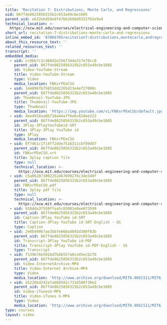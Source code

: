 ```yaml
---
title: 'Recitation 7: Distributions, Monte Carlo, and Regressions'
uid: 867fde8625856315b2c653a49cbe1605
parent_uid: e632ebd50e8f47bb2666d9152f62e9e4
technical_location: >-
  https://ocw.mit.edu/courses/electrical-engineering-and-computer-science/6-00sc-introduction-to-computer-science-and-programming-spring-2011/unit-2/lecture-17-curve-fitting/recitation-7-distributions-monte-carlo-and-regressions
short_url: recitation-7-distributions-monte-carlo-and-regressions
inline_embed_id: '87066705recitation7:distributions,montecarlo,andregressions30785540'
about_this_resource_text: ''
related_resources_text: ''
transcript: ''
embedded_media:
  - uid: cc9bb7c3c488d2e356f344e317e78cc0
    parent_uid: 867fde8625856315b2c653a49cbe1605
    id: Video-YouTube-Stream
    title: Video-YouTube-Stream
    type: Video
    media_location: FBKxrPEeCSU
  - uid: 144896fb75855dd2265d23e4ef27000c
    parent_uid: 867fde8625856315b2c653a49cbe1605
    id: Thumbnail-YouTube-JPG
    title: Thumbnail-YouTube-JPG
    type: Thumbnail
    media_location: 'https://img.youtube.com/vi/FBKxrPEeCSU/default.jpg'
  - uid: dee4918aa6b718a44a7f6e6c624ee222
    parent_uid: 867fde8625856315b2c653a49cbe1605
    id: 3Play-3PlayYouTubeid-SRT
    title: 3Play-3Play YouTube id
    type: 3Play
    media_location: FBKxrPEeCSU
  - uid: 0f7461c1f14ff2dde7516311cbf99d87
    parent_uid: 867fde8625856315b2c653a49cbe1605
    id: FBKxrPEeCSU.srt
    title: 3play caption file
    type: null
    technical_location: >-
      https://ocw.mit.edu/courses/electrical-engineering-and-computer-science/6-00sc-introduction-to-computer-science-and-programming-spring-2011/unit-2/lecture-17-curve-fitting/recitation-7-distributions-monte-carlo-and-regressions/FBKxrPEeCSU.srt
  - uid: c5a062873092252467699276c34e340f
    parent_uid: 867fde8625856315b2c653a49cbe1605
    id: FBKxrPEeCSU.pdf
    title: 3play pdf file
    type: null
    technical_location: >-
      https://ocw.mit.edu/courses/electrical-engineering-and-computer-science/6-00sc-introduction-to-computer-science-and-programming-spring-2011/unit-2/lecture-17-curve-fitting/recitation-7-distributions-monte-carlo-and-regressions/FBKxrPEeCSU.pdf
  - uid: 910dda3f559ffaa5c03081e8ee073599
    parent_uid: 867fde8625856315b2c653a49cbe1605
    id: Caption-3Play YouTube id-SRT
    title: Caption-3Play YouTube id-SRT-English - US
    type: Caption
  - uid: 2e0b49067ae3bb7e668ad692d380f83b
    parent_uid: 867fde8625856315b2c653a49cbe1605
    id: Transcript-3Play YouTube id-PDF
    title: Transcript-3Play YouTube id-PDF-English - US
    type: Transcript
  - uid: f139676e501bd7b4b557a0ce45ecb276
    parent_uid: 867fde8625856315b2c653a49cbe1605
    id: Video-InternetArchive-MP4
    title: Video-Internet Archive-MP4
    type: Video
    media_location: 'http://www.archive.org/download/MIT6.00SCS11/MIT6_00SCS11_rec07_300k.mp4'
  - uid: a5226bd242a7ab68582c7316508f30e2
    parent_uid: 867fde8625856315b2c653a49cbe1605
    id: Video-iTunesU-MP4
    title: Video-iTunes U-MP4
    type: Video
    media_location: 'http://www.archive.org/download/MIT6.00SCS11/MIT6_00SCS11_rec07_300k.mp4'
type: courses
layout: video
---
```


